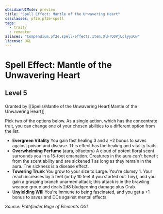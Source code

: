 ```yaml
---
obsidianUIMode: preview
title: "Spell Effect: Mantle of the Unwavering Heart"
cssclasses: pf2e,pf2e-spell
tags:
  - trait/
  - remaster
aliases: "Compendium.pf2e.spell-effects.Item.OlkrQOPjLclyyxCw"
license: OGL
---
```

# Spell Effect: Mantle of the Unwavering Heart
## Level 5
### 






Granted by [[Spells/Mantle of the Unwavering Heart|Mantle of the Unwavering Heart]]

Pick two of the options below. As a single action, which has the concentrate trait, you can change one of your chosen abilities to a different option from the list.

*   **Evergreen Vitality** You gain fast healing 3 and a +2 bonus to saves against poison and disease. This effect has the healing and vitality traits.
*   **Overwhelming Perfume** (aura, olfactory) A cloud of potent floral scent surrounds you in a 15-foot emanation. Creatures in the aura can't benefit from the scent ability and are sickened 1 as long as they remain in the aura. The sickness is a disease effect.
*   **Towering Trunk** You grow to your size to Large. You're clumsy 1. Your reach increases by 5 feet (or by 10 feet if you started out Tiny), and you gain a grasping branch unarmed attack; this attack is in the brawling weapon group and deals 2d8 bludgeoning damage plus Grab.
*   **Unyielding Will** You're immune to being fascinated, and you get a +1 bonus to saves and DCs against mental effects.

*Source: Pathfinder Rage of Elements*
*OGL*
